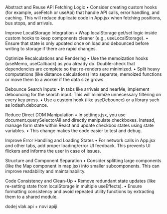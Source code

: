 Abstract and Reuse API Fetching Logic
• Consider creating custom hooks (for example, useFetch or useApi) that handle API calls, error handling, and caching. This will reduce duplicate code in App.jsx when fetching positions, bus stops, and arrivals.

Improve LocalStorage Integration
• Wrap localStorage get/set logic inside custom hooks to keep components cleaner (e.g., useLocalStorage).
• Ensure that state is only updated once on load and debounced before writing to storage if there are rapid changes.

Optimize Recalculations and Rendering
• Use the memoization hooks (useMemo, useCallback) as you already do. Double-check that dependencies are complete so that re-renders are minimized.
• Split heavy computations (like distance calculations) into separate, memoized functions or move them to a worker if the data size grows.

Debounce Search Inputs
• In tabs like arrivals and nearMe, implement debouncing for the search input. This will minimize unnecessary filtering on every key press.
• Use a custom hook (like useDebounce) or a library such as lodash.debounce.

Reduce Direct DOM Manipulation
• In settings.jsx, you use document.querySelectorAll and directly manipulate checkboxes. Instead, manage form state within React and update checkbox states using state variables.
• This change makes the code easier to test and debug.

Improve Error Handling and Loading States
• For network calls in App.jsx and other tabs, add proper loading/error UI feedback. This prevents UI flickers and informs the user in case of issues.

Structure and Component Separation
• Consider splitting large components (like the Map component in map.jsx) into smaller subcomponents. This can improve readability and maintainability.

Code Consistency and Clean-Up
• Remove redundant state updates (like re-setting state from localStorage in multiple useEffects).
• Ensure formatting consistency and avoid repeated utility functions by extracting them to a shared module.

dodej vlak api + novi apiji
